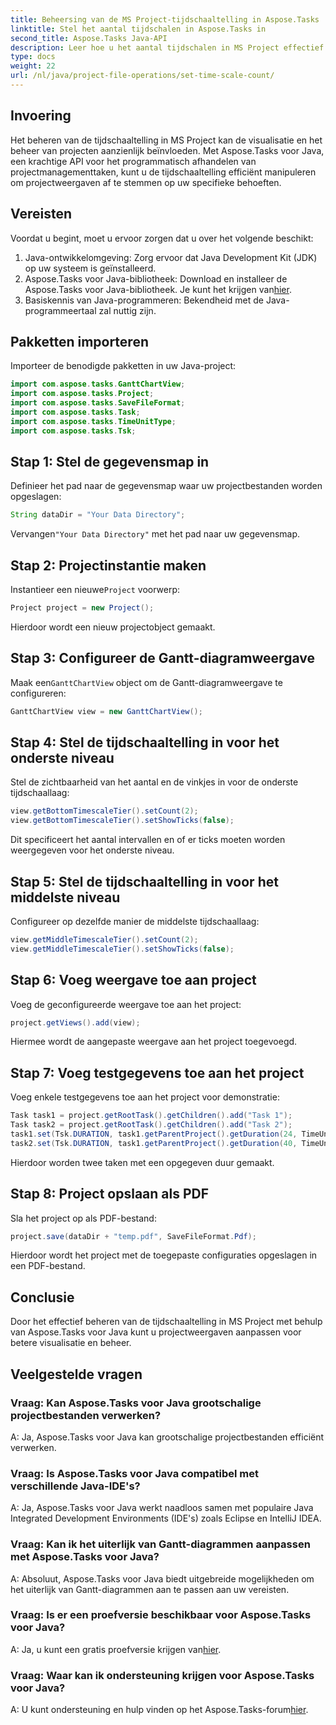 ```yaml
---
title: Beheersing van de MS Project-tijdschaaltelling in Aspose.Tasks
linktitle: Stel het aantal tijdschalen in Aspose.Tasks in
second_title: Aspose.Tasks Java-API
description: Leer hoe u het aantal tijdschalen in MS Project effectief kunt beheren met behulp van Aspose.Tasks voor Java. Optimaliseer moeiteloos projectvisualisatie en -beheer.
type: docs
weight: 22
url: /nl/java/project-file-operations/set-time-scale-count/
---
```

## Invoering
Het beheren van de tijdschaaltelling in MS Project kan de visualisatie en het beheer van projecten aanzienlijk beïnvloeden. Met Aspose.Tasks voor Java, een krachtige API voor het programmatisch afhandelen van projectmanagementtaken, kunt u de tijdschaaltelling efficiënt manipuleren om projectweergaven af te stemmen op uw specifieke behoeften.
## Vereisten
Voordat u begint, moet u ervoor zorgen dat u over het volgende beschikt:
1. Java-ontwikkelomgeving: Zorg ervoor dat Java Development Kit (JDK) op uw systeem is geïnstalleerd.
2.  Aspose.Tasks voor Java-bibliotheek: Download en installeer de Aspose.Tasks voor Java-bibliotheek. Je kunt het krijgen van[hier](https://releases.aspose.com/tasks/java/).
3. Basiskennis van Java-programmeren: Bekendheid met de Java-programmeertaal zal nuttig zijn.

## Pakketten importeren
Importeer de benodigde pakketten in uw Java-project:
```java
import com.aspose.tasks.GanttChartView;
import com.aspose.tasks.Project;
import com.aspose.tasks.SaveFileFormat;
import com.aspose.tasks.Task;
import com.aspose.tasks.TimeUnitType;
import com.aspose.tasks.Tsk;
```

## Stap 1: Stel de gegevensmap in
Definieer het pad naar de gegevensmap waar uw projectbestanden worden opgeslagen:
```java
String dataDir = "Your Data Directory";
```
 Vervangen`"Your Data Directory"` met het pad naar uw gegevensmap.
## Stap 2: Projectinstantie maken
 Instantieer een nieuwe`Project` voorwerp:
```java
Project project = new Project();
```
Hierdoor wordt een nieuw projectobject gemaakt.
## Stap 3: Configureer de Gantt-diagramweergave
 Maak een`GanttChartView` object om de Gantt-diagramweergave te configureren:
```java
GanttChartView view = new GanttChartView();
```
## Stap 4: Stel de tijdschaaltelling in voor het onderste niveau
Stel de zichtbaarheid van het aantal en de vinkjes in voor de onderste tijdschaallaag:
```java
view.getBottomTimescaleTier().setCount(2);
view.getBottomTimescaleTier().setShowTicks(false);
```
Dit specificeert het aantal intervallen en of er ticks moeten worden weergegeven voor het onderste niveau.
## Stap 5: Stel de tijdschaaltelling in voor het middelste niveau
Configureer op dezelfde manier de middelste tijdschaallaag:
```java
view.getMiddleTimescaleTier().setCount(2);
view.getMiddleTimescaleTier().setShowTicks(false);
```
## Stap 6: Voeg weergave toe aan project
Voeg de geconfigureerde weergave toe aan het project:
```java
project.getViews().add(view);
```
Hiermee wordt de aangepaste weergave aan het project toegevoegd.
## Stap 7: Voeg testgegevens toe aan het project
Voeg enkele testgegevens toe aan het project voor demonstratie:
```java
Task task1 = project.getRootTask().getChildren().add("Task 1");
Task task2 = project.getRootTask().getChildren().add("Task 2");
task1.set(Tsk.DURATION, task1.getParentProject().getDuration(24, TimeUnitType.Hour));
task2.set(Tsk.DURATION, task1.getParentProject().getDuration(40, TimeUnitType.Hour));
```
Hierdoor worden twee taken met een opgegeven duur gemaakt.
## Stap 8: Project opslaan als PDF
Sla het project op als PDF-bestand:
```java
project.save(dataDir + "temp.pdf", SaveFileFormat.Pdf);
```
Hierdoor wordt het project met de toegepaste configuraties opgeslagen in een PDF-bestand.

## Conclusie
Door het effectief beheren van de tijdschaaltelling in MS Project met behulp van Aspose.Tasks voor Java kunt u projectweergaven aanpassen voor betere visualisatie en beheer.
## Veelgestelde vragen
### Vraag: Kan Aspose.Tasks voor Java grootschalige projectbestanden verwerken?
A: Ja, Aspose.Tasks voor Java kan grootschalige projectbestanden efficiënt verwerken.
### Vraag: Is Aspose.Tasks voor Java compatibel met verschillende Java-IDE's?
A: Ja, Aspose.Tasks voor Java werkt naadloos samen met populaire Java Integrated Development Environments (IDE's) zoals Eclipse en IntelliJ IDEA.
### Vraag: Kan ik het uiterlijk van Gantt-diagrammen aanpassen met Aspose.Tasks voor Java?
A: Absoluut, Aspose.Tasks voor Java biedt uitgebreide mogelijkheden om het uiterlijk van Gantt-diagrammen aan te passen aan uw vereisten.
### Vraag: Is er een proefversie beschikbaar voor Aspose.Tasks voor Java?
 A: Ja, u kunt een gratis proefversie krijgen van[hier](https://releases.aspose.com/).
### Vraag: Waar kan ik ondersteuning krijgen voor Aspose.Tasks voor Java?
 A: U kunt ondersteuning en hulp vinden op het Aspose.Tasks-forum[hier](https://forum.aspose.com/c/tasks/15).